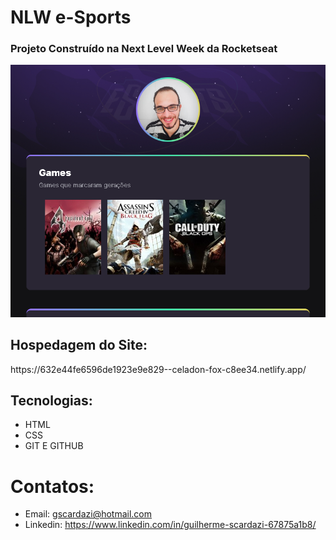 # NLW e-Sports 

<h3>Projeto Construído na Next Level Week da Rocketseat</h3>


![preview](preview.png)

<h2>Hospedagem do Site:</h2> https://632e44fe6596de1923e9e829--celadon-fox-c8ee34.netlify.app/


## Tecnologias:
- HTML
- CSS
- GIT E GITHUB 
# Contatos:
- Email: gscardazi@hotmail.com
- Linkedin: https://www.linkedin.com/in/guilherme-scardazi-67875a1b8/



